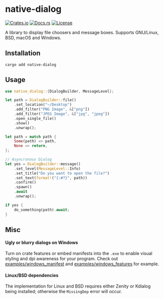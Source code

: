 # native-dialog

[![Crates.io](https://img.shields.io/crates/v/native-dialog.svg)](https://crates.io/crates/native-dialog)
[![Docs.rs](https://docs.rs/native-dialog/badge.svg)](https://docs.rs/native-dialog)
[![License](https://img.shields.io/crates/l/native-dialog.svg)](LICENSE)

A library to display file choosers and message boxes. Supports GNU/Linux, BSD, macOS and Windows.

## Installation

```
cargo add native-dialog
```

## Usage

```rust
use native_dialog::{DialogBuilder, MessageLevel};

let path = DialogBuilder::file()
    .set_location("~/Desktop")
    .add_filter("PNG Image", &["png"])
    .add_filter("JPEG Image", &["jpg", "jpeg"])
    .open_single_file()
    .show()
    .unwrap();

let path = match path {
    Some(path) => path,
    None => return,
};

// Asyncronous Dialog
let yes = DialogBuilder::message()
    .set_level(MessageLevel::Info)
    .set_title("Do you want to open the file?")
    .set_text(format!("{:#?}", path))
    .confirm()
    .spawn()
    .await
    .unwrap();

if yes {
    do_something(path).await;
}
```

## Misc

#### Ugly or blurry dialogs on Windows

Turn on crate features or embed manifests into the `.exe` to enable visual styling and dpi awareness for your program. Check out [examples/windows_manifest](examples/windows_manifest) and [examples/windows_features](examples/windows_features) for example.

#### Linux/BSD dependencies
The implementation for Linux and BSD requires either Zenity or Kdialog being installed; otherwise the `MissingDep` error will occur.
